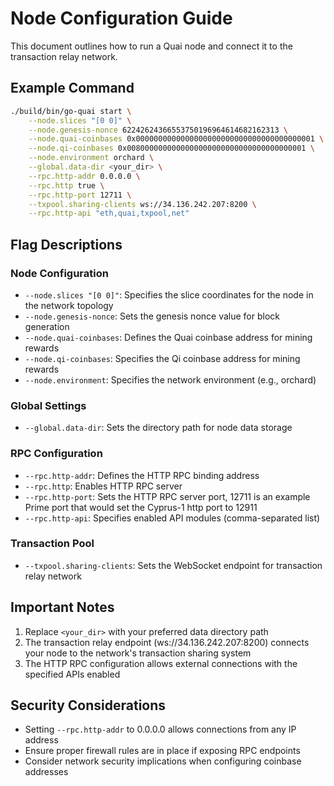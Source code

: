 # Node Configuration Guide

This document outlines how to run a Quai node and connect it to the transaction relay network.

## Example Command

```bash
./build/bin/go-quai start \
    --node.slices "[0 0]" \
    --node.genesis-nonce 62242624366553750196964614682162313 \
    --node.quai-coinbases 0x0000000000000000000000000000000000000001 \
    --node.qi-coinbases 0x0080000000000000000000000000000000000001 \
    --node.environment orchard \
    --global.data-dir <your_dir> \
    --rpc.http-addr 0.0.0.0 \
    --rpc.http true \
    --rpc.http-port 12711 \
    --txpool.sharing-clients ws://34.136.242.207:8200 \
    --rpc.http-api "eth,quai,txpool,net"
```

## Flag Descriptions

### Node Configuration
- `--node.slices "[0 0]"`: Specifies the slice coordinates for the node in the network topology
- `--node.genesis-nonce`: Sets the genesis nonce value for block generation
- `--node.quai-coinbases`: Defines the Quai coinbase address for mining rewards
- `--node.qi-coinbases`: Specifies the Qi coinbase address for mining rewards
- `--node.environment`: Specifies the network environment (e.g., orchard)

### Global Settings
- `--global.data-dir`: Sets the directory path for node data storage

### RPC Configuration
- `--rpc.http-addr`: Defines the HTTP RPC binding address
- `--rpc.http`: Enables HTTP RPC server
- `--rpc.http-port`: Sets the HTTP RPC server port, 12711 is an example Prime port that would set the Cyprus-1 http port to 12911
- `--rpc.http-api`: Specifies enabled API modules (comma-separated list)

### Transaction Pool
- `--txpool.sharing-clients`: Sets the WebSocket endpoint for transaction relay network

## Important Notes

1. Replace `<your_dir>` with your preferred data directory path
2. The transaction relay endpoint (ws://34.136.242.207:8200) connects your node to the network's transaction sharing system
3. The HTTP RPC configuration allows external connections with the specified APIs enabled

## Security Considerations

- Setting `--rpc.http-addr` to 0.0.0.0 allows connections from any IP address
- Ensure proper firewall rules are in place if exposing RPC endpoints
- Consider network security implications when configuring coinbase addresses